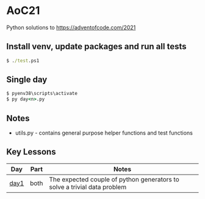 # AoC21
Python solutions to https://adventofcode.com/2021

## Install venv, update packages and run all tests

```cmd
$ ./test.ps1
```

## Single day

```cmd
$ pyenv38\scripts\activate
$ py day<n>.py
```

## Notes

* utils.py - contains general purpose helper functions and test functions

## Key Lessons

Day | Part | Notes
--- | ---- | -----
[day1](./day1.py) | both | The expected couple of python generators to solve a trivial data problem
<!--
x|y| ![Image Title](./images/day20p1.png)
*|-| [bookmark](https://github.com/chrislast)
-->
